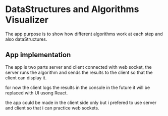 # DataStructures and Algorithms Visualizer

The app purpose is to show how different algorithms work at each step and also dataStructures.

## App implementation

The app is two parts server and client connected with web socket,
the server runs the algorithm and sends the results to the client so that the client can display it.

for now the client logs the results in the console in the future it will be replaced with UI usong React.

the app could be made in the client side only but i prefered to use server and client so that i can practice web sockets.